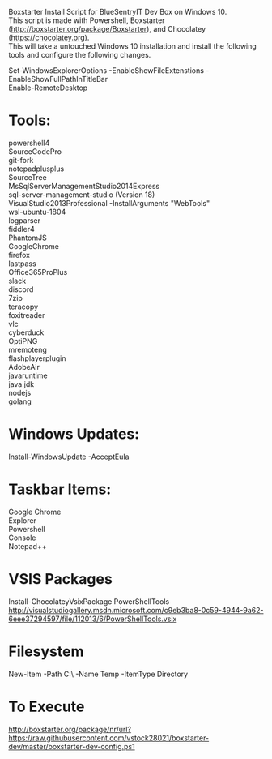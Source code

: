 Boxstarter Install Script for BlueSentryIT Dev Box on Windows 10.  
This script is made with Powershell, Boxstarter (http://boxstarter.org/package/Boxstarter), and Chocolatey (https://chocolatey.org).  
This will take a untouched Windows 10 installation and install the following tools and configure the following changes.  

Set-WindowsExplorerOptions -EnableShowFileExtenstions -EnableShowFullPathInTitleBar<br>
Enable-RemoteDesktop

# Tools:

powershell4  
SourceCodePro  
git-fork  
notepadplusplus  
SourceTree  
MsSqlServerManagementStudio2014Express  
sql-server-management-studio (Version 18)  
VisualStudio2013Professional -InstallArguments "WebTools"  
wsl-ubuntu-1804  
logparser  
fiddler4  
PhantomJS  
GoogleChrome  
firefox  
lastpass  
Office365ProPlus  
slack  
discord  
7zip  
teracopy  
foxitreader  
vlc  
cyberduck  
OptiPNG  
mremoteng  
flashplayerplugin  
AdobeAir  
javaruntime  
java.jdk  
nodejs  
golang  

# Windows Updates:  
Install-WindowsUpdate -AcceptEula

# Taskbar Items:  
Google Chrome  
Explorer  
Powershell  
Console  
Notepad++  

# VSIS Packages
Install-ChocolateyVsixPackage PowerShellTools http://visualstudiogallery.msdn.microsoft.com/c9eb3ba8-0c59-4944-9a62-6eee37294597/file/112013/6/PowerShellTools.vsix

# Filesystem
New-Item -Path C:\ -Name Temp -ItemType Directory

# To Execute
http://boxstarter.org/package/nr/url?https://raw.githubusercontent.com/vstock28021/boxstarter-dev/master/boxstarter-dev-config.ps1

